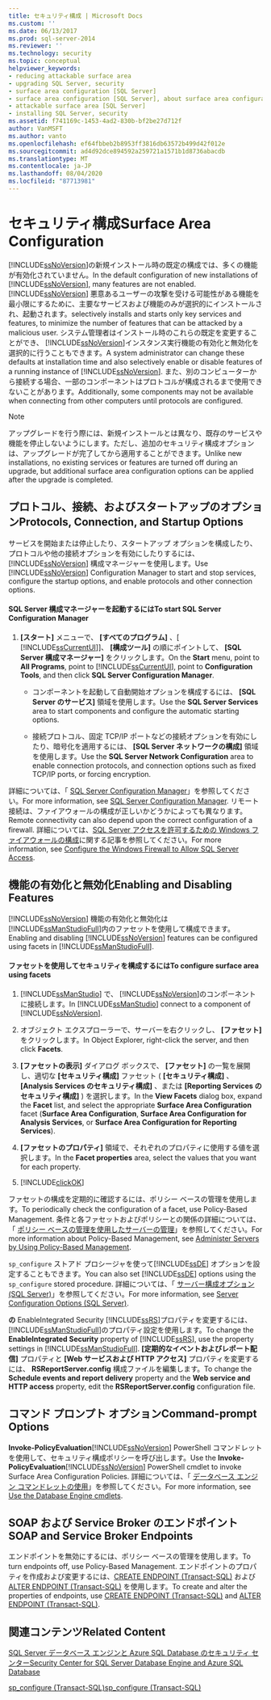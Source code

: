 ```yaml
---
title: セキュリティ構成 | Microsoft Docs
ms.custom: ''
ms.date: 06/13/2017
ms.prod: sql-server-2014
ms.reviewer: ''
ms.technology: security
ms.topic: conceptual
helpviewer_keywords:
- reducing attackable surface area
- upgrading SQL Server, security
- surface area configuration [SQL Server]
- surface area configuration [SQL Server], about surface area configuration
- attackable surface area [SQL Server]
- installing SQL Server, security
ms.assetid: f741169c-1453-4ad2-830b-bf2be27d712f
author: VanMSFT
ms.author: vanto
ms.openlocfilehash: ef64fbbeb2b8953ff3816db63572b499d42f012e
ms.sourcegitcommit: ad4d92dce894592a259721a1571b1d8736abacdb
ms.translationtype: MT
ms.contentlocale: ja-JP
ms.lasthandoff: 08/04/2020
ms.locfileid: "87713981"
---
```

# <a name="surface-area-configuration"></a><span data-ttu-id="d58bb-102">セキュリティ構成</span><span class="sxs-lookup"><span data-stu-id="d58bb-102">Surface Area Configuration</span></span>
  <span data-ttu-id="d58bb-103">[!INCLUDE[ssNoVersion](../../includes/ssnoversion-md.md)]の新規インストール時の既定の構成では、多くの機能が有効化されていません。</span><span class="sxs-lookup"><span data-stu-id="d58bb-103">In the default configuration of new installations of [!INCLUDE[ssNoVersion](../../includes/ssnoversion-md.md)], many features are not enabled.</span></span> [!INCLUDE[ssNoVersion](../../includes/ssnoversion-md.md)] <span data-ttu-id="d58bb-104">悪意あるユーザーの攻撃を受ける可能性がある機能を最小限にするために、主要なサービスおよび機能のみが選択的にインストールされ、起動されます。</span><span class="sxs-lookup"><span data-stu-id="d58bb-104">selectively installs and starts only key services and features, to minimize the number of features that can be attacked by a malicious user.</span></span> <span data-ttu-id="d58bb-105">システム管理者はインストール時のこれらの既定を変更することができ、 [!INCLUDE[ssNoVersion](../../includes/ssnoversion-md.md)]インスタンス実行機能の有効化と無効化を選択的に行うこともできます。</span><span class="sxs-lookup"><span data-stu-id="d58bb-105">A system administrator can change these defaults at installation time and also selectively enable or disable features of a running instance of [!INCLUDE[ssNoVersion](../../includes/ssnoversion-md.md)].</span></span> <span data-ttu-id="d58bb-106">また、別のコンピューターから接続する場合、一部のコンポーネントはプロトコルが構成されるまで使用できないことがあります。</span><span class="sxs-lookup"><span data-stu-id="d58bb-106">Additionally, some components may not be available when connecting from other computers until protocols are configured.</span></span>  
  
> [!NOTE]  
>  <span data-ttu-id="d58bb-107">アップグレードを行う際には、新規インストールとは異なり、既存のサービスや機能を停止しないようにします。ただし、追加のセキュリティ構成オプションは、アップグレードが完了してから適用することができます。</span><span class="sxs-lookup"><span data-stu-id="d58bb-107">Unlike new installations, no existing services or features are turned off during an upgrade, but additional surface area configuration options can be applied after the upgrade is completed.</span></span>  
  
## <a name="protocols-connection-and-startup-options"></a><span data-ttu-id="d58bb-108">プロトコル、接続、およびスタートアップのオプション</span><span class="sxs-lookup"><span data-stu-id="d58bb-108">Protocols, Connection, and Startup Options</span></span>  
 <span data-ttu-id="d58bb-109">サービスを開始または停止したり、スタートアップ オプションを構成したり、プロトコルや他の接続オプションを有効にしたりするには、 [!INCLUDE[ssNoVersion](../../includes/ssnoversion-md.md)] 構成マネージャーを使用します。</span><span class="sxs-lookup"><span data-stu-id="d58bb-109">Use [!INCLUDE[ssNoVersion](../../includes/ssnoversion-md.md)] Configuration Manager to start and stop services, configure the startup options, and enable protocols and other connection options.</span></span>  
  
#### <a name="to-start-sql-server-configuration-manager"></a><span data-ttu-id="d58bb-110">SQL Server 構成マネージャーを起動するには</span><span class="sxs-lookup"><span data-stu-id="d58bb-110">To start SQL Server Configuration Manager</span></span>  
  
1.  <span data-ttu-id="d58bb-111">**[スタート]** メニューで、 **[すべてのプログラム]** 、[ [!INCLUDE[ssCurrentUI](../../includes/sscurrentui-md.md)]]、 **[構成ツール]** の順にポイントして、 **[SQL Server 構成マネージャー]** をクリックします。</span><span class="sxs-lookup"><span data-stu-id="d58bb-111">On the **Start** menu, point to **All Programs**, point to [!INCLUDE[ssCurrentUI](../../includes/sscurrentui-md.md)], point to **Configuration Tools**, and then click **SQL Server Configuration Manager**.</span></span>  
  
    -   <span data-ttu-id="d58bb-112">コンポーネントを起動して自動開始オプションを構成するには、 **[SQL Server のサービス]** 領域を使用します。</span><span class="sxs-lookup"><span data-stu-id="d58bb-112">Use the **SQL Server Services** area to start components and configure the automatic starting options.</span></span>  
  
    -   <span data-ttu-id="d58bb-113">接続プロトコル、固定 TCP/IP ポートなどの接続オプションを有効にしたり、暗号化を適用するには、 **[SQL Server ネットワークの構成]** 領域を使用します。</span><span class="sxs-lookup"><span data-stu-id="d58bb-113">Use the **SQL Server Network Configuration** area to enable connection protocols, and connection options such as fixed TCP/IP ports, or forcing encryption.</span></span>  
  
 <span data-ttu-id="d58bb-114">詳細については、「 [SQL Server Configuration Manager](../sql-server-configuration-manager.md)」を参照してください。</span><span class="sxs-lookup"><span data-stu-id="d58bb-114">For more information, see [SQL Server Configuration Manager](../sql-server-configuration-manager.md).</span></span> <span data-ttu-id="d58bb-115">リモート接続は、ファイアウォールの構成が正しいかどうかによっても異なります。</span><span class="sxs-lookup"><span data-stu-id="d58bb-115">Remote connectivity can also depend upon the correct configuration of a firewall.</span></span> <span data-ttu-id="d58bb-116">詳細については、[SQL Server アクセスを許可するための Windows ファイアウォールの構成](../../sql-server/install/configure-the-windows-firewall-to-allow-sql-server-access.md)に関する記事を参照してください。</span><span class="sxs-lookup"><span data-stu-id="d58bb-116">For more information, see [Configure the Windows Firewall to Allow SQL Server Access](../../sql-server/install/configure-the-windows-firewall-to-allow-sql-server-access.md).</span></span>  
  
## <a name="enabling-and-disabling-features"></a><span data-ttu-id="d58bb-117">機能の有効化と無効化</span><span class="sxs-lookup"><span data-stu-id="d58bb-117">Enabling and Disabling Features</span></span>  
 <span data-ttu-id="d58bb-118">[!INCLUDE[ssNoVersion](../../includes/ssnoversion-md.md)] 機能の有効化と無効化は [!INCLUDE[ssManStudioFull](../../includes/ssmanstudiofull-md.md)]内のファセットを使用して構成できます。</span><span class="sxs-lookup"><span data-stu-id="d58bb-118">Enabling and disabling [!INCLUDE[ssNoVersion](../../includes/ssnoversion-md.md)] features can be configured using facets in [!INCLUDE[ssManStudioFull](../../includes/ssmanstudiofull-md.md)].</span></span>  
  
#### <a name="to-configure-surface-area-using-facets"></a><span data-ttu-id="d58bb-119">ファセットを使用してセキュリティを構成するには</span><span class="sxs-lookup"><span data-stu-id="d58bb-119">To configure surface area using facets</span></span>  
  
1.  <span data-ttu-id="d58bb-120">[!INCLUDE[ssManStudio](../../includes/ssmanstudio-md.md)] で、 [!INCLUDE[ssNoVersion](../../includes/ssnoversion-md.md)]のコンポーネントに接続します。</span><span class="sxs-lookup"><span data-stu-id="d58bb-120">In [!INCLUDE[ssManStudio](../../includes/ssmanstudio-md.md)] connect to a component of [!INCLUDE[ssNoVersion](../../includes/ssnoversion-md.md)].</span></span>  
  
2.  <span data-ttu-id="d58bb-121">オブジェクト エクスプローラーで、サーバーを右クリックし、 **[ファセット]** をクリックします。</span><span class="sxs-lookup"><span data-stu-id="d58bb-121">In Object Explorer, right-click the server, and then click **Facets**.</span></span>  
  
3.  <span data-ttu-id="d58bb-122">**[ファセットの表示]** ダイアログ ボックスで、 **[ファセット]** の一覧を展開し、適切な **[セキュリティ構成]** ファセット ( **[セキュリティ構成]** 、 **[Analysis Services のセキュリティ構成]** 、または **[Reporting Services のセキュリティ構成]** ) を選択します。</span><span class="sxs-lookup"><span data-stu-id="d58bb-122">In the **View Facets** dialog box, expand the **Facet** list, and select the appropriate **Surface Area Configuration** facet (**Surface Area Configuration**, **Surface Area Configuration for Analysis Services**, or **Surface Area Configuration for Reporting Services**).</span></span>  
  
4.  <span data-ttu-id="d58bb-123">**[ファセットのプロパティ]** 領域で、それぞれのプロパティに使用する値を選択します。</span><span class="sxs-lookup"><span data-stu-id="d58bb-123">In the **Facet properties** area, select the values that you want for each property.</span></span>  
  
5.  [!INCLUDE[clickOK](../../includes/clickok-md.md)]  
  
 <span data-ttu-id="d58bb-124">ファセットの構成を定期的に確認するには、ポリシー ベースの管理を使用します。</span><span class="sxs-lookup"><span data-stu-id="d58bb-124">To periodically check the configuration of a facet, use Policy-Based Management.</span></span> <span data-ttu-id="d58bb-125">条件と各ファセットおよびポリシーとの関係の詳細については、「 [ポリシー ベースの管理を使用したサーバーの管理](../policy-based-management/administer-servers-by-using-policy-based-management.md)」を参照してください。</span><span class="sxs-lookup"><span data-stu-id="d58bb-125">For more information about Policy-Based Management, see [Administer Servers by Using Policy-Based Management](../policy-based-management/administer-servers-by-using-policy-based-management.md).</span></span>  
  
 <span data-ttu-id="d58bb-126">`sp_configure` ストアド プロシージャを使って[!INCLUDE[ssDE](../../includes/ssde-md.md)] オプションを設定することもできます。</span><span class="sxs-lookup"><span data-stu-id="d58bb-126">You can also set [!INCLUDE[ssDE](../../includes/ssde-md.md)] options using the `sp_configure` stored procedure.</span></span> <span data-ttu-id="d58bb-127">詳細については、「 [サーバー構成オプション &#40;SQL Server&#41;](../../database-engine/configure-windows/server-configuration-options-sql-server.md)」を参照してください。</span><span class="sxs-lookup"><span data-stu-id="d58bb-127">For more information, see [Server Configuration Options &#40;SQL Server&#41;](../../database-engine/configure-windows/server-configuration-options-sql-server.md).</span></span>  
  
 <span data-ttu-id="d58bb-128">**の** EnableIntegrated Security [!INCLUDE[ssRS](../../includes/ssrs.md)]プロパティを変更するには、 [!INCLUDE[ssManStudioFull](../../includes/ssmanstudiofull-md.md)]のプロパティ設定を使用します。</span><span class="sxs-lookup"><span data-stu-id="d58bb-128">To change the **EnableIntegrated Security** property of [!INCLUDE[ssRS](../../includes/ssrs.md)], use the property settings in [!INCLUDE[ssManStudioFull](../../includes/ssmanstudiofull-md.md)].</span></span> <span data-ttu-id="d58bb-129">**[定期的なイベントおよびレポート配信]** プロパティと **[Web サービスおよび HTTP アクセス]** プロパティを変更するには、 **RSReportServer.config** 構成ファイルを編集します。</span><span class="sxs-lookup"><span data-stu-id="d58bb-129">To change the **Schedule events and report delivery** property and the **Web service and HTTP access** property, edit the **RSReportServer.config** configuration file.</span></span>  
  
## <a name="command-prompt-options"></a><span data-ttu-id="d58bb-130">コマンド プロンプト オプション</span><span class="sxs-lookup"><span data-stu-id="d58bb-130">Command-prompt Options</span></span>  
 <span data-ttu-id="d58bb-131">**Invoke-PolicyEvaluation**[!INCLUDE[ssNoVersion](../../includes/ssnoversion-md.md)] PowerShell コマンドレットを使用して、セキュリティ構成ポリシーを呼び出します。</span><span class="sxs-lookup"><span data-stu-id="d58bb-131">Use the **Invoke-PolicyEvaluation**[!INCLUDE[ssNoVersion](../../includes/ssnoversion-md.md)] PowerShell cmdlet to invoke Surface Area Configuration Policies.</span></span> <span data-ttu-id="d58bb-132">詳細については、「 [データベース エンジン コマンドレットの使用](../../database-engine/use-the-database-engine-cmdlets.md)」を参照してください。</span><span class="sxs-lookup"><span data-stu-id="d58bb-132">For more information, see [Use the Database Engine cmdlets](../../database-engine/use-the-database-engine-cmdlets.md).</span></span>  
  
## <a name="soap-and-service-broker-endpoints"></a><span data-ttu-id="d58bb-133">SOAP および Service Broker のエンドポイント</span><span class="sxs-lookup"><span data-stu-id="d58bb-133">SOAP and Service Broker Endpoints</span></span>  
 <span data-ttu-id="d58bb-134">エンドポイントを無効にするには、ポリシー ベースの管理を使用します。</span><span class="sxs-lookup"><span data-stu-id="d58bb-134">To turn endpoints off, use Policy-Based Management.</span></span> <span data-ttu-id="d58bb-135">エンドポイントのプロパティを作成および変更するには、[CREATE ENDPOINT &#40;Transact-SQL&#41;](/sql/t-sql/statements/create-endpoint-transact-sql) および [ALTER ENDPOINT &#40;Transact-SQL&#41;](/sql/t-sql/statements/alter-endpoint-transact-sql) を使用します。</span><span class="sxs-lookup"><span data-stu-id="d58bb-135">To create and alter the properties of endpoints, use [CREATE ENDPOINT &#40;Transact-SQL&#41;](/sql/t-sql/statements/create-endpoint-transact-sql) and [ALTER ENDPOINT &#40;Transact-SQL&#41;](/sql/t-sql/statements/alter-endpoint-transact-sql).</span></span>  
  
## <a name="related-content"></a><span data-ttu-id="d58bb-136">関連コンテンツ</span><span class="sxs-lookup"><span data-stu-id="d58bb-136">Related Content</span></span>  
 [<span data-ttu-id="d58bb-137">SQL Server データベース エンジンと Azure SQL Database のセキュリティ センター</span><span class="sxs-lookup"><span data-stu-id="d58bb-137">Security Center for SQL Server Database Engine and Azure SQL Database</span></span>](security-center-for-sql-server-database-engine-and-azure-sql-database.md)  
  
 [<span data-ttu-id="d58bb-138">sp_configure &#40;Transact-SQL&#41;</span><span class="sxs-lookup"><span data-stu-id="d58bb-138">sp_configure &#40;Transact-SQL&#41;</span></span>](/sql/relational-databases/system-stored-procedures/sp-configure-transact-sql)  
  
  
